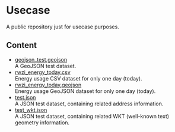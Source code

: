 # Usecase

A public repository just for usecase purposes.

## Content

-   [geojson_test.geojson](geojson_test.geojson)<br>
    A GeoJSON test dataset.
-   [rwzi_energy_today.csv](rwzi_energy_today.csv)<br>
    Energy usage CSV dataset for only one day (today).
-   [rwzi_energy_today.geojson](rwzi_energy_today.geojson)<br>
    Energy usage GeoJSON dataset for only one day (today).
-   [test.json](test.json)<br>
    A JSON test dataset, containing related address information.
-   [test_wkt.json](test_wkt.json)<br>
    A JSON test dataset, containing related WKT (well-known text) geometry information.
